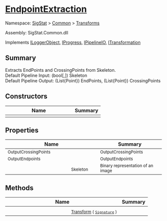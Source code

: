 # [EndpointExtraction](./EndpointExtraction.md)

Namespace: [SigStat]() > [Common](./../README.md) > [Transforms](./README.md)

Assembly: SigStat.Common.dll

Implements [ILoggerObject](./../ILoggerObject.md), [IProgress](./../Helpers/IProgress.md), [IPipelineIO](./../Pipeline/IPipelineIO.md), [ITransformation](./../ITransformation.md)

## Summary
Extracts EndPoints and CrossingPoints from Skeleton.  <br>Default Pipeline Input: (bool[,]) Skeleton<br>Default Pipeline Output: (List{Point}) EndPoints, (List{Point}) CrossingPoints

## Constructors

| Name | Summary | 
| --- | --- | 
|<img width=200/> <sub></sub> | <sub></sub> | <br>


## Properties

| Name | Summary | 
| --- | --- | 
|<img width=200/> <sub>OutputCrossingPoints</sub> | <sub>OutputCrossingPoints</sub> | <br>
|<img width=200/> <sub>OutputEndpoints</sub> | <sub>OutputEndpoints</sub> | <br>
|<img width=200/> <sub>Skeleton</sub> | <sub>Binary representation of an image</sub> | <br>


## Methods

| Name | Summary | 
| --- | --- | 
|<img width=200/> <sub>[Transform](./Methods/EndpointExtraction-100663588.md) ( [`Signature`](./../Signature.md) )</sub> | <sub></sub> | <br>



